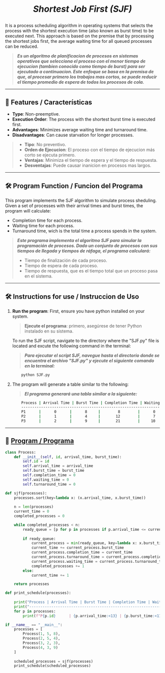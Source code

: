 <h1 align="center">

_Shortest Job First (SJF)_

</h1>

It is a process scheduling algorithm in operating systems that selects the process with the shortest execution time (also known as burst time) to be executed next. This approach is based on the premise that by processing the shortest jobs first, the average waiting time for all queued processes can be reduced.
>***Es un algoritmo de planificacion de procesos en sistemas operativos que selecciona el proceso con el menor tiempo de ejecucion (tambien conocido como tiempo de burst) para ser ejecutado a continuacion. Este enfoque se basa en la premisa de que, al procesar primero los trabajos mas cortos, se puede reducir el tiempo promedio de espera de todos los procesos de cola.***

---

## 🌟 Features / Características
- **Type**: Non-preemptive.
- **Execution Order**: The process with the shortest burst time is executed first.
- **Advantages**: Minimizes average waiting time and turnaround time.
- **Disadvantages**: Can cause starvation for longer processes. 

>- **Tipo**: No preventivo.
>- **Orden de Ejecucion**: El proceso con el tiempo de ejecucion más corto se ejecuta primero.
>- **Ventajas**: Minimiza el tiempo de espera y el tiempo de respuesta.
>- **Desventajas**: Puede causar inanicion en procesos mas largos.

---

## 🛠️ Program Function / Funcion del Programa

This program implements the SJF algorithm to simulate process sheduling. Given a set of processes with their arrival times and burst times, the program will calculate:

- Completion time for each process.
- Waiting time for each process.
- Turnaround time, wich is the total time a process spends in the system.
  
>***Este programa implementa el algoritmo SJF para simular la programación de procesos. Dado un conjunto de procesos con sus tiempos de llegada y tiempos de ráfaga, el programa calculará:***
>- Tiempo de finalización de cada proceso.
>- Tiempo de espera de cada proceso.
>- Tiempo de respuesta, que es el tiempo total que un proceso pasa en el sistema.

---

## 🛠️ Instructions for use / Instruccion de Uso

1. **Run the program**: First, ensure you have python installed on your system.
    >**Ejecute el programa**: primero, asegúrese de tener Python instalado en su sistema.    
    
    To run the SJF script, navigate to the directory where the "SJF.py" file is located and excute the following command in the terminal:
    >***Para ejecutar el script SJF, navegue hasta el directorio donde se encuentra el archivo "SJF.py" y ejecute el siguiente comando en la terminal:***

    ```bash
        python SJF.py
    ```
2. The program will generate a table similar to the following:
    >***El programa generará una tabla similar a la siguiente:***

    ```bash
        Process | Arrival Time | Burst Time | Completion Time | Waiting Time | Turnaround Time
        ---------------------------------------------------------------------------------------
        P1      |      0      |      8     |        8        |      0      |       8
        P2      |      1      |      4     |       12        |      7      |      11
        P3      |      2      |      9     |       21        |     10      |      18
    ```

---

## 🧩 [Program / Programa](/SJF/SJF.py)

```python
class Process:
    def __init__(self, id, arrival_time, burst_time):
        self.id = id 
        self.arrival_time = arrival_time  
        self.burst_time = burst_time  
        self.completion_time = 0  
        self.waiting_time = 0  
        self.turnaround_time = 0  

def sjf(processes):
    processes.sort(key=lambda x: (x.arrival_time, x.burst_time))
    
    n = len(processes) 
    current_time = 0  
    completed_processes = 0  

    while completed_processes < n:
        ready_queue = [p for p in processes if p.arrival_time <= current_time and p.completion_time == 0]
        
        if ready_queue:
            current_process = min(ready_queue, key=lambda x: x.burst_time)
            current_time += current_process.burst_time  
            current_process.completion_time = current_time 
            current_process.turnaround_time = current_process.completion_time - current_process.arrival_time  
            current_process.waiting_time = current_process.turnaround_time - current_process.burst_time  
            completed_processes += 1 
        else:
            current_time += 1  

    return processes 

def print_schedule(processes):
    
    print("Process | Arrival Time | Burst Time | Completion Time | Waiting Time | Turnaround Time")
    print("---------------------------------------------------------------------------------------")
    for p in processes:
        print(f"P{p.id}      | {p.arrival_time:<13} | {p.burst_time:<11} | {p.completion_time:<15} | {p.waiting_time:<12} | {p.turnaround_time:<15}")

if __name__ == "__main__":
    processes = [
        Process(1, 5, 8), 
        Process(2, 5, 4),  
        Process(3, 2, 3),  
        Process(4, 3, 9)   
    ]
    
    scheduled_processes = sjf(processes)  
    print_schedule(scheduled_processes)  

```
 
